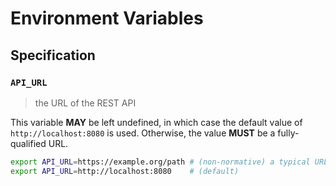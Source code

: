 # Environment Variables

## Specification

### `API_URL`

> the URL of the REST API

This variable **MAY** be left undefined, in which case the default value
of `http://localhost:8080` is used.
Otherwise, the value **MUST** be a fully-qualified URL.

```bash
export API_URL=https://example.org/path # (non-normative) a typical URL for a web page
export API_URL=http://localhost:8080    # (default)
```
